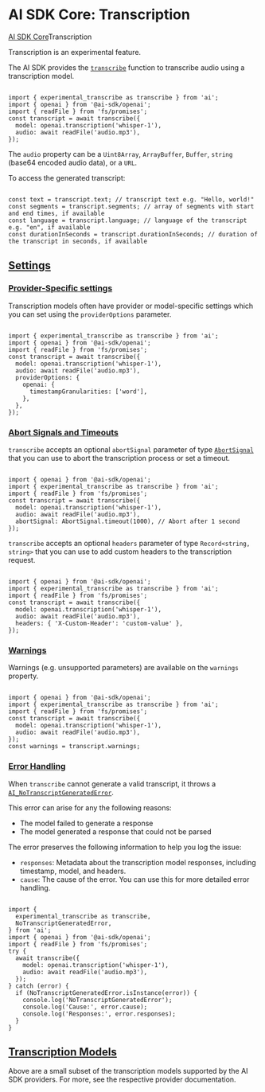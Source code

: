 # AI SDK Core: Transcription
[AI SDK Core](https://ai-sdk.dev/docs/ai-sdk-core)Transcription

Transcription is an experimental feature.

The AI SDK provides the [`transcribe`](https://ai-sdk.dev/docs/reference/ai-sdk-core/transcribe) function to transcribe audio using a transcription model.

```

import { experimental_transcribe as transcribe } from 'ai';
import { openai } from '@ai-sdk/openai';
import { readFile } from 'fs/promises';
const transcript = await transcribe({
  model: openai.transcription('whisper-1'),
  audio: await readFile('audio.mp3'),
});
```


The `audio` property can be a `Uint8Array`, `ArrayBuffer`, `Buffer`, `string` (base64 encoded audio data), or a `URL`.

To access the generated transcript:

```

const text = transcript.text; // transcript text e.g. "Hello, world!"
const segments = transcript.segments; // array of segments with start and end times, if available
const language = transcript.language; // language of the transcript e.g. "en", if available
const durationInSeconds = transcript.durationInSeconds; // duration of the transcript in seconds, if available
```


[Settings](#settings)
---------------------

### [Provider-Specific settings](#provider-specific-settings)

Transcription models often have provider or model-specific settings which you can set using the `providerOptions` parameter.

```

import { experimental_transcribe as transcribe } from 'ai';
import { openai } from '@ai-sdk/openai';
import { readFile } from 'fs/promises';
const transcript = await transcribe({
  model: openai.transcription('whisper-1'),
  audio: await readFile('audio.mp3'),
  providerOptions: {
    openai: {
      timestampGranularities: ['word'],
    },
  },
});
```


### [Abort Signals and Timeouts](#abort-signals-and-timeouts)

`transcribe` accepts an optional `abortSignal` parameter of type [`AbortSignal`](https://developer.mozilla.org/en-US/docs/Web/API/AbortSignal) that you can use to abort the transcription process or set a timeout.

```

import { openai } from '@ai-sdk/openai';
import { experimental_transcribe as transcribe } from 'ai';
import { readFile } from 'fs/promises';
const transcript = await transcribe({
  model: openai.transcription('whisper-1'),
  audio: await readFile('audio.mp3'),
  abortSignal: AbortSignal.timeout(1000), // Abort after 1 second
});
```


`transcribe` accepts an optional `headers` parameter of type `Record<string, string>` that you can use to add custom headers to the transcription request.

```

import { openai } from '@ai-sdk/openai';
import { experimental_transcribe as transcribe } from 'ai';
import { readFile } from 'fs/promises';
const transcript = await transcribe({
  model: openai.transcription('whisper-1'),
  audio: await readFile('audio.mp3'),
  headers: { 'X-Custom-Header': 'custom-value' },
});
```


### [Warnings](#warnings)

Warnings (e.g. unsupported parameters) are available on the `warnings` property.

```

import { openai } from '@ai-sdk/openai';
import { experimental_transcribe as transcribe } from 'ai';
import { readFile } from 'fs/promises';
const transcript = await transcribe({
  model: openai.transcription('whisper-1'),
  audio: await readFile('audio.mp3'),
});
const warnings = transcript.warnings;
```


### [Error Handling](#error-handling)

When `transcribe` cannot generate a valid transcript, it throws a [`AI_NoTranscriptGeneratedError`](https://ai-sdk.dev/docs/reference/ai-sdk-errors/ai-no-transcript-generated-error).

This error can arise for any the following reasons:

*   The model failed to generate a response
*   The model generated a response that could not be parsed

The error preserves the following information to help you log the issue:

*   `responses`: Metadata about the transcription model responses, including timestamp, model, and headers.
*   `cause`: The cause of the error. You can use this for more detailed error handling.

```

import {
  experimental_transcribe as transcribe,
  NoTranscriptGeneratedError,
} from 'ai';
import { openai } from '@ai-sdk/openai';
import { readFile } from 'fs/promises';
try {
  await transcribe({
    model: openai.transcription('whisper-1'),
    audio: await readFile('audio.mp3'),
  });
} catch (error) {
  if (NoTranscriptGeneratedError.isInstance(error)) {
    console.log('NoTranscriptGeneratedError');
    console.log('Cause:', error.cause);
    console.log('Responses:', error.responses);
  }
}
```


[Transcription Models](#transcription-models)
---------------------------------------------

Above are a small subset of the transcription models supported by the AI SDK providers. For more, see the respective provider documentation.